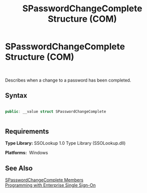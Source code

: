 ﻿---
title: SPasswordChangeComplete Structure (COM)
TOCTitle: SPasswordChangeComplete Structure (COM)
ms:assetid: aa2e7937-1cd4-486c-9d37-e8f009e5be7c
ms:mtpsurl: https://msdn.microsoft.com/en-us/library/Aa746024(v=BTS.80)
ms:contentKeyID: 51530349
ms.date: 08/30/2017
mtps_version: v=BTS.80
---

# SPasswordChangeComplete Structure (COM)

 

Describes when a change to a password has been completed.

## Syntax

```C#
  
public: __value struct SPasswordChangeComplete  
  
```

## Requirements

**Type Library:** SSOLookup 1.0 Type Library (SSOLookup.dll)

**Platforms:**  Windows

## See Also

[SPasswordChangeComplete Members](spasswordchangecomplete-members.md)  
[Programming with Enterprise Single Sign-On](https://msdn.microsoft.com/library/aa704508\(v=bts.80\))

